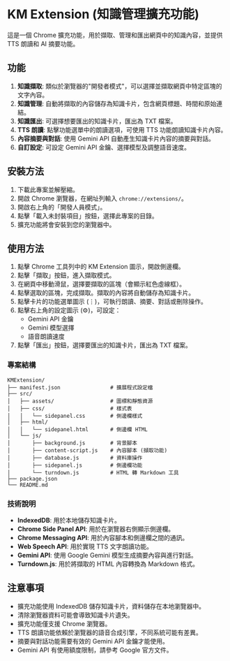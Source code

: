 # KM Extension (知識管理擴充功能)

這是一個 Chrome 擴充功能，用於擷取、管理和匯出網頁中的知識內容，並提供 TTS 朗讀和 AI 摘要功能。

## 功能

1. **知識擷取**: 類似於瀏覽器的"開發者模式"，可以選擇並擷取網頁中特定區塊的文字內容。
2. **知識管理**: 自動將擷取的內容儲存為知識卡片，包含網頁標題、時間和原始連結。
3. **知識匯出**: 可選擇想要匯出的知識卡片，匯出為 TXT 檔案。
4. **TTS 朗讀**: 點擊功能選單中的朗讀選項，可使用 TTS 功能朗讀知識卡片內容。
5. **內容摘要與對話**: 使用 Gemini API 自動產生知識卡片內容的摘要與對話。
6. **自訂設定**: 可設定 Gemini API 金鑰、選擇模型及調整語音速度。

## 安裝方法

1. 下載此專案並解壓縮。
2. 開啟 Chrome 瀏覽器，在網址列輸入 `chrome://extensions/`。
3. 開啟右上角的「開發人員模式」。
4. 點擊「載入未封裝項目」按鈕，選擇此專案的目錄。
5. 擴充功能將會安裝到您的瀏覽器中。

## 使用方法

1. 點擊 Chrome 工具列中的 KM Extension 圖示，開啟側邊欄。
2. 點擊「擷取」按鈕，進入擷取模式。
3. 在網頁中移動滑鼠，選擇要擷取的區塊（會顯示紅色虛線框）。
4. 點擊選取的區塊，完成擷取。擷取的內容將自動儲存為知識卡片。
5. 點擊卡片的功能選單圖示 (⋮)，可執行朗讀、摘要、對話或刪除操作。
6. 點擊右上角的設定圖示 (⚙️)，可設定：
   - Gemini API 金鑰
   - Gemini 模型選擇
   - 語音朗讀速度
7. 點擊「匯出」按鈕，選擇要匯出的知識卡片，匯出為 TXT 檔案。

### 專案結構

```
KMExtension/
├── manifest.json                # 擴展程式設定檔
├── src/
│   ├── assets/                  # 圖標和靜態資源
│   ├── css/                     # 樣式表
│   │   └── sidepanel.css        # 側邊欄樣式
│   ├── html/
│   │   └── sidepanel.html       # 側邊欄 HTML
│   └── js/
│       ├── background.js        # 背景腳本
│       ├── content-script.js    # 內容腳本 (擷取功能)
│       ├── database.js          # 資料庫操作
│       ├── sidepanel.js         # 側邊欄功能
│       └── turndown.js          # HTML 轉 Markdown 工具
├── package.json
└── README.md
```

### 技術說明

- **IndexedDB**: 用於本地儲存知識卡片。
- **Chrome Side Panel API**: 用於在瀏覽器右側顯示側邊欄。
- **Chrome Messaging API**: 用於內容腳本和側邊欄之間的通訊。
- **Web Speech API**: 用於實現 TTS 文字朗讀功能。
- **Gemini API**: 使用 Google Gemini 模型生成摘要內容與進行對話。
- **Turndown.js**: 用於將擷取的 HTML 內容轉換為 Markdown 格式。

## 注意事項

- 擴充功能使用 IndexedDB 儲存知識卡片，資料儲存在本地瀏覽器中。
- 清除瀏覽器資料可能會導致知識卡片遺失。
- 擴充功能僅支援 Chrome 瀏覽器。
- TTS 朗讀功能依賴於瀏覽器的語音合成引擎，不同系統可能有差異。
- 摘要與對話功能需要有效的 Gemini API 金鑰才能使用。
- Gemini API 有使用額度限制，請參考 Google 官方文件。